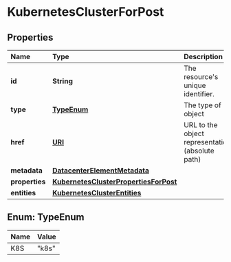 # KubernetesClusterForPost

## Properties

| Name | Type | Description | Notes |
| :--- | :--- | :--- | :--- |
| **id** | **String** | The resource's unique identifier. | \[optional\] \[readonly\] |
| **type** | [**TypeEnum**](kubernetesclusterforpost.md#TypeEnum) | The type of object | \[optional\] \[readonly\] |
| **href** | [**URI**](https://github.com/ionos-cloud/sdk-java/tree/651e6f7fe60936a95aad1f01d36232fb4bd0a27e/docs/URI.md) | URL to the object representation \(absolute path\) | \[optional\] \[readonly\] |
| **metadata** | [**DatacenterElementMetadata**](datacenterelementmetadata.md) |  | \[optional\] |
| **properties** | [**KubernetesClusterPropertiesForPost**](kubernetesclusterpropertiesforpost.md) |  |  |
| **entities** | [**KubernetesClusterEntities**](kubernetesclusterentities.md) |  | \[optional\] |

## Enum: TypeEnum

| Name | Value |
| :--- | :--- |
| K8S | "k8s" |

